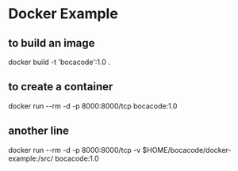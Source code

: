 # Docker Example

## to build an image
docker build -t 'bocacode':1.0 .

## to create a container
docker run --rm -d -p 8000:8000/tcp bocacode:1.0

## another line
docker run --rm -d -p 8000:8000/tcp -v $HOME/bocacode/docker-example:/src/ bocacode:1.0